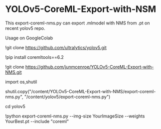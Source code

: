 # YOLOv5-CoreML-Export-with-NSM


This export-coreml-nms.py can export .mlmodel with NMS from .pt on recent yolov5 repo.

Usage on GoogleColab

!git clone https://github.com/ultralytics/yolov5.git

!pip install coremltools==6.2

!git clone https://github.com/junmcenroe/YOLOv5-CoreML-Export-with-NMS.git

import os,shutil

shutil.copy("/content/YOLOv5-CoreML-Export-with-NMS/export-coreml-nms.py", "/content/yolov5/export-coreml-nms.py")

cd yolov5

!python export-coreml-nms.py --img-size YourImageSize --weights YourBest.pt --include "coreml"

